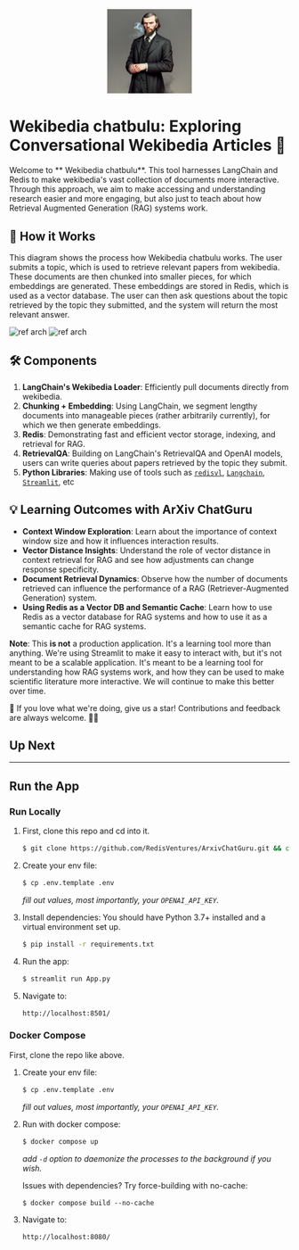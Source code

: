 
<div align="center">
    <a href="https://github.com/CrayLabs/SmartSim">
        <img src="https://raw.githubusercontent.com/rania-hossam/Your_Wekibedia_Search_Is_Here/main/wekibedia_main/app/assets/dostoevsky.jpg" width="30%">
    </a>
</div>

#  Wekibedia chatbulu: Exploring Conversational Wekibedia Articles 📖

Welcome to ** Wekibedia chatbulu**. This tool harnesses LangChain and Redis to make wekibedia's vast collection of documents  more interactive. Through this approach, we aim to make accessing and understanding research easier and more engaging, but also just to teach about how Retrieval Augmented Generation (RAG) systems work.

## 📖 How it Works

This diagram shows the process how  Wekibedia chatbulu works. The user submits a topic, which is used to retrieve relevant papers from wekibedia. These documents are then chunked into smaller pieces, for which embeddings are generated. These embeddings are stored in Redis, which is used as a vector database. The user can then ask questions about the topic  retrieved by the topic they submitted, and the system will return the most relevant answer.

![ref arch](app/assets/diagram.png#gh-light-mode-only)
![ref arch](app/assets/diagram-dark.png#gh-dark-mode-only)

## 🛠 Components

1. **LangChain's Wekibedia Loader**: Efficiently pull documents directly from wekibedia.
2. **Chunking + Embedding**: Using LangChain, we segment lengthy documents into manageable pieces (rather arbitrarily currently), for which we then generate embeddings.
3. **Redis**: Demonstrating fast and efficient vector storage, indexing, and retrieval for RAG.
4. **RetrievalQA**: Building on LangChain's RetrievalQA and OpenAI models, users can write queries about papers retrieved by the topic they submit.
5. **Python Libraries**: Making use of tools such as [`redisvl`](https://redisvl.com), [`Langchain`](https://www.langchain.com/), [`Streamlit`](https://streamlit.io/), etc
## 💡 Learning Outcomes with ArXiv ChatGuru

- **Context Window Exploration**: Learn about the importance of context window size and how it influences interaction results.
- **Vector Distance Insights**: Understand the role of vector distance in context retrieval for RAG and see how adjustments can change response specificity.
- **Document Retrieval Dynamics**: Observe how the number of documents retrieved can influence the performance of a RAG (Retriever-Augmented Generation) system.
- **Using Redis as a Vector DB and Semantic Cache**: Learn how to use Redis as a vector database for RAG systems and how to use it as a semantic cache for RAG systems.


**Note**: This **is not** a production application. It's a learning tool more than anything. We're using Streamlit to make it easy to interact with, but it's not meant to be a scalable application. It's meant to be a learning tool for understanding how RAG systems work, and how they can be used to make scientific literature more interactive. We will continue to make this better over time.


🌟 If you love what we're doing, give us a star! Contributions and feedback are always welcome. 🌌🔭

## Up Next




____

## Run the App

### Run Locally

1. First, clone this repo and cd into it.
    ```bash
    $ git clone https://github.com/RedisVentures/ArxivChatGuru.git && cd wekibedia chatbulu
    ```

2. Create your env file:
    ```bash
    $ cp .env.template .env
    ```
    *fill out values, most importantly, your `OPENAI_API_KEY`.*

3. Install dependencies:
    You should have Python 3.7+ installed and a virtual environment set up.
    ```bash
    $ pip install -r requirements.txt
    ```

4. Run the app:
    ```bash
    $ streamlit run App.py
    ```

5. Navigate to:
    ```
    http://localhost:8501/
    ```


### Docker Compose

First, clone the repo like above.

1. Create your env file:
    ```bash
    $ cp .env.template .env
    ```
    *fill out values, most importantly, your `OPENAI_API_KEY`.*

2. Run with docker compose:
    ```bash
    $ docker compose up
    ```
    *add `-d` option to daemonize the processes to the background if you wish.*

    Issues with dependencies? Try force-building with no-cache:
    ```
    $ docker compose build --no-cache
    ```

3. Navigate to:
    ```
    http://localhost:8080/
    ```
